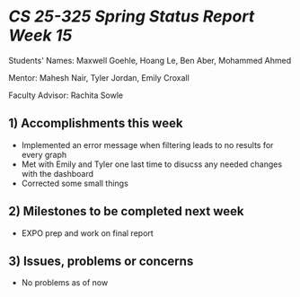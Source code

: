 # *CS 25-325 Spring Status Report Week 15*

Students' Names: Maxwell Goehle, Hoang Le, Ben Aber, Mohammed Ahmed

Mentor: Mahesh Nair, Tyler Jordan, Emily Croxall

Faculty Advisor: Rachita Sowle

 ## 1) Accomplishments this week ##
   - Implemented an error message when filtering leads to no results for every graph
   - Met with Emily and Tyler one last time to disucss any needed changes with the dashboard
   - Corrected some small things
## 2) Milestones to be completed next week ##
   - EXPO prep and work on final report
## 3) Issues, problems or concerns ## 
   - No problems as of now
